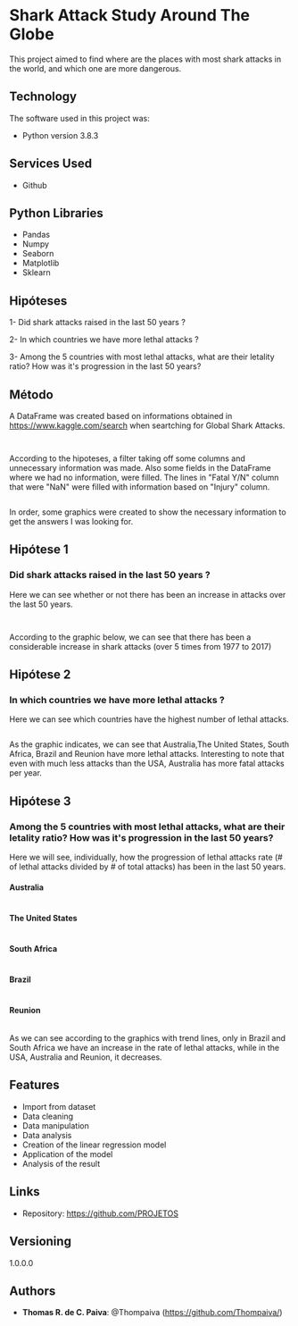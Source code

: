 <p align="center">
<img src="https://github.com/Thompaiva/PROJETOS/blob/main/screenshots/tubarao2.png" alt="" border="0">
</p>

# Shark Attack Study Around The Globe



This project aimed to find where are the places with most shark attacks in the world, and which one are more dangerous.

## Technology

The software  used in this project was:

* Python version  3.8.3

## Services Used

* Github


## Python Libraries

* Pandas
* Numpy
* Seaborn
* Matplotlib
* Sklearn



## Hipóteses

1- Did shark attacks raised in the last 50 years ?

2- In which countries we have more lethal attacks ?

3- Among the 5 countries with most lethal attacks, what are their letality ratio? How was it's progression in the last 50 years?



## Método

A DataFrame was created based on informations obtained in https://www.kaggle.com/search when seartching for Global Shark Attacks.
<p align="center">
<img src="https://github.com/Thompaiva/PROJETOS/blob/main/screenshots/tabela_original.png" alt="" border="0">
</p>
<p align="center">
<img src="https://github.com/Thompaiva/PROJETOS/blob/main/screenshots/colunasiniciais.png" alt="" border="0">
</p>
 

According to the hipoteses, a filter taking off some columns and unnecessary information was made. Also some fields in the DataFrame where we had no information, were filled.
The lines in "Fatal Y/N" column that were "NaN" were filled with information based on "Injury" column.
 <p align="center">
<img src="https://github.com/Thompaiva/PROJETOS/blob/main/screenshots/tabeltafiltrada.png" alt="" border="0">
</p>
In order, some graphics were created to show the necessary information to get the answers I was looking for.
  


## Hipótese 1

### Did shark attacks raised in the last 50 years ?

Here we can see whether or not there has been an increase in attacks over the last 50 years.

<p align="center">
<img src="https://github.com/Thompaiva/PROJETOS/blob/main/screenshots/ataquesXano.png" alt="" border="0">
</p>
<p align="center">
<img src="https://github.com/Thompaiva/PROJETOS/blob/main/screenshots/ataquesXpa%C3%ADs.png" alt="" border="0">
</p>

According to the graphic below, we can see that there has been a considerable increase in shark attacks (over 5 times from 1977 to 2017)
 
## Hipótese 2

### In which countries we have more lethal attacks ?

Here we can see which countries have the highest number of lethal attacks.

<p align="center">
<img src="https://github.com/Thompaiva/PROJETOS/blob/main/screenshots/letaisXpais.png" alt="" border="0">
</p>
 

As the graphic indicates, we can see that Australia,The United States, South Africa, Brazil and Reunion have more lethal attacks.
Interesting to note that even with much less attacks than the USA, Australia has more fatal attacks per year.

## Hipótese 3

### Among the 5 countries with most lethal attacks, what are their letality ratio? How was it's progression in the last 50 years?

Here we will see, individually, how the progression of lethal attacks rate  (# of lethal attacks divided by # of total attacks) has been in the last 50 years.

#### Australia
<p align="center">
<img src="https://github.com/Thompaiva/PROJETOS/blob/main/screenshots/trendAUS.png" alt="" border="0">
</p>

#### The United States
<p align="center">
<img src="https://github.com/Thompaiva/PROJETOS/blob/main/screenshots/trendUSA.png" alt="" border="0">
</p>

#### South Africa
<p align="center">
<img src="https://github.com/Thompaiva/PROJETOS/blob/main/screenshots/trendSA.png" alt="" border="0">
</p>

#### Brazil
<p align="center">
<img src="https://github.com/Thompaiva/PROJETOS/blob/main/screenshots/trendBR.png" alt="" border="0">
</p>

#### Reunion
<p align="center">
<img src="https://github.com/Thompaiva/PROJETOS/blob/main/screenshots/trendREU.png" alt="" border="0">
</p>


As we can see according to the graphics with trend lines, only in Brazil and South Africa we have an increase in the rate of lethal attacks, while in the USA, Australia and Reunion, it decreases.





## Features


 - Import from dataset
 - Data cleaning
 - Data manipulation
 - Data analysis
 - Creation of the linear regression model
 - Application of the model
 - Analysis of the result

## Links

  - Repository: https://github.com/PROJETOS


## Versioning

1.0.0.0


## Authors

* **Thomas R. de C. Paiva**: @Thompaiva (https://github.com/Thompaiva/)